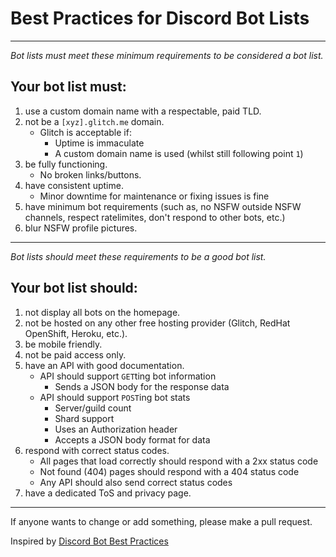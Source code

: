 # Best Practices for Discord Bot Lists

---

*Bot lists must meet these minimum requirements to be considered a bot list.*

## Your bot list must:

1. use a custom domain name with a respectable, paid TLD.
2. not be a `[xyz].glitch.me` domain.
   - Glitch is acceptable if:
      - Uptime is immaculate
      - A custom domain name is used (whilst still following point `1`)
3. be fully functioning.
   - No broken links/buttons.
4. have consistent uptime.
   - Minor downtime for maintenance or fixing issues is fine
5. have minimum bot requirements (such as, no NSFW outside NSFW channels, respect ratelimites, don't respond to other bots, etc.)
6. blur NSFW profile pictures.
---

*Bot lists should meet these requirements to be a good bot list.*

## Your bot list should:

1. not display all bots on the homepage.
2. not be hosted on any other free hosting provider (Glitch, RedHat OpenShift, Heroku, etc.).
3. be mobile friendly.
4. not be paid access only.
5. have an API with good documentation.
   - API should support `GET`ting bot information
      - Sends a JSON body for the response data
   - API should support `POST`ing bot stats
      - Server/guild count
      - Shard support
      - Uses an Authorization header
      - Accepts a JSON body format for data
6. respond with correct status codes.
   - All pages that load correctly should respond with a 2xx status code
   - Not found (404) pages should respond with a 404 status code
   - Any API should also send correct status codes
7. have a dedicated ToS and privacy page.
---

If anyone wants to change or add something, please make a pull request.

Inspired by [Discord Bot Best Practices](https://github.com/meew0/discord-bot-best-practices)

